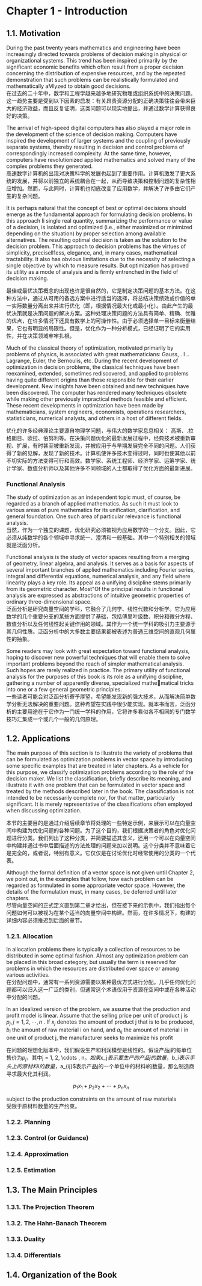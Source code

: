 # Chapter 1 - Introduction

## 1.1. Motivation
During the past twenty years mathematics and engineering have been increasingly directed towards problems of decision making in physical or organizational systems. This trend has been inspired primarily by the significant economic benefits which often result from a proper decision concerning the distribution of expensive resources, and by the repeated demonstration that such problems can be realistically formulated and mathematically aMlyzed to obtain good decisions.  
在过去的二十年中，数学和工程学越来越多地研究物理或组织系统中的决策问题。这一趋势主要是受到以下因素的启发：有关昂贵资源分配的正确决策往往会带来巨大的经济效益，而且反复证明，这类问题可以现实地提出，并通过数学计算获得良好的决策。

The arrival of high-speed digital computers has also played a major  role in the development of the science of decision making. Computers have inspired the development of larger systems and the coupling of previously separate systems, thereby resulting in decision and control problems of correspondingly increased complexity. At the same time, however, computers have revolutionized applied mathematics and solved many of the complex problems they generated.   
高速数字计算机的出现对决策科学的发展也起到了重要作用。计算机激发了更大系统的发展，并将以前独立的系统耦合在一起，从而导致决策和控制问题的复杂性相应增加。然而，与此同时，计算机也彻底改变了应用数学，并解决了许多由它们产生的复杂问题。

It is perhaps natural that the concept of best or optimal decisions should emerge as the fundamental approach for formulating decision problems. In this approach Ii single real quantity, summarizing the performance or value of a decision, is isolated and optimized (i.e., either maximized or minimized depending on the situation) by proper selection among available alternatives. The resulting optimal decision is taken as the solution to the decision problem. This approach to decision problems has the virtues of simplicity, precisell1ess, elegance, and, in many cases, mathematical tractability. It also has obvious limitations due to the necessity of selecting a single objective by which to measure results. But optimization has proved its utility as a mode of analysis and is firmly entrenched in the field of decision making. 

最佳或最优决策概念的出现也许是很自然的，它是制定决策问题的基本方法。在这种方法中，通过从可用的备选方案中进行适当的选择，将总结决策绩效或价值的单一实际数量分离出来并进行优化（即，根据情况最大化或最小化）。由此产生的最优决策就是决策问题的解决方案。这种处理决策问题的方法具有简单、精确、优雅的优点，在许多情况下还具有数学上的可操作性。由于必须选择单一目标来衡量结果，它也有明显的局限性。但是，优化作为一种分析模式，已经证明了它的实用性，并在决策领域牢牢扎根。

Much of the classical theory of optimization, motivated primarily by problems of physics, is associated with great mathematicians: Gauss, . I .. Lagrange, Euler, the Bernoulis, etc. During the recent development of optimization in decision problems, the classical techniques have been reexamined, extended, sometimes rediscovered, and applied to problems having quite different origins than those responsible for their earlier development. New insights have been obtained and new techniques have been discovered. The computer has rendered many techniques obsolete while making other previously impractical methods feasible and efficient. These recent developments in optimization have been made by mathematicians, system engineers, economists, operations researchers, statisticians, numerical analysts, and others in a host of different fields. 

优化的许多经典理论主要源自物理学问题，与伟大的数学家息息相关： 高斯、.拉格朗日、欧拉、伯努利等。在决策问题优化的最新发展过程中，经典技术被重新审视、扩展，有时甚至被重新发现，并被应用于与早期发展完全不同的问题。人们获得了新的见解，发现了新的技术。计算机使许多技术变得过时，同时也使其他以前不切实际的方法变得可行和高效。数学家、系统工程师、经济学家、运筹学家、统计学家、数值分析师以及其他许多不同领域的人士都取得了优化方面的最新进展。  

### Functional Analysis
The study of optimization as an independent topic must, of course, be regarded as a branch of applied mathematics. As such it must look to various areas of pure mathematics for its unification, clarification, and general foundation. One such area of particular relevance is functional analysis.   
当然，作为一个独立的课题，优化研究必须被视为应用数学的一个分支。因此，它必须从纯数学的各个领域中寻求统一、澄清和一般基础。其中一个特别相关的领域就是泛函分析。

Functional analysis is the study of vector spaces resulting from a merging of geometry, linear algebra, and analysis. It serves as a basis for aspects of several important branches of applied mathematics including Fourier series, integral and differential equations, numerical analysis, and any field where linearity plays a key role. Its appeal as a unifying discipline stems primarily from its geometric character. Most"Of the principal results in functional analysis are expressed as abstractions of intuitive geometric properties of ordinary three-dimensional space.   
泛函分析是研究向量空间的学科，它融合了几何学、线性代数和分析学。它为应用数学的几个重要分支的某些方面提供了基础，包括傅里叶级数、积分和微分方程、数值分析以及任何线性起关键作用的领域。其作为一个统一学科的吸引力主要源于其几何性质。泛函分析中的大多数主要结果都被表述为普通三维空间的直观几何属性的抽象。

Some readers may look with great expectation toward functional analysis, hoping to discover new powerful techniques that will enable them to solve important problems beyond the reach of simpler mathematical analysis. Such hopes are rarely realized in practice. The primary utility of functional analysis for the purposes of this book is its role as a unifying discipline, gathering a number of apparently diverse, specialized mathematical tricks into one or a few general geometric principles.    
一些读者可能会对泛函分析寄予厚望，希望能发现新的强大技术，从而解决简单数学分析无法解决的重要问题。这种希望在实践中很少能实现。就本书而言，泛函分析的主要用途在于它作为一门统一学科的作用，它将许多看似各不相同的专门数学技巧汇集成一个或几个一般的几何原理。


## 1.2. Applications
The main purpose of this section is to illustrate the variety of problems that can be formulated as optimization problems in vector space by introducing some specific examples that are treated in later chapters. As a vehicle for this purpose, we classify optimization problems according to the role of the decision maker. We list the classification, briefly describe its meaning, and illustrate it with one problem that can be formulated in vector space and treated by the methods described later in the book. The classification is not intended to be necessarily complete nor, for that matter, particularly significant. It is merely representative of the classifications often employed when discussing optimization.

本节的主要目的是通过介绍后续章节将处理的一些特定示例，来展示可以在向量空间中构建为优化问题的各种问题。为了这个目的，我们根据决策者的角色对优化问题进行分类。我们列出了这种分类，并简要描述其含义，还用一个可以在向量空间中构建并通过书中后面描述的方法处理的问题来加以说明。这个分类并不意味着它是完全的，或者说，特别有意义。它仅仅是在讨论优化时经常使用的分类的一个代表。

Although the formal definition of a vector space is not given until Chapter 2, we point out, in the examples that follow, how each problem can be regarded as formulated in some appropriate vector space. However, the details of the formulation must, in many cases, be deferred until later chapters.   
尽管向量空间的正式定义直到第二章才给出，但在接下来的示例中，我们指出每个问题如何可以被视为在某个适当的向量空间中构建。然而，在许多情况下，构建的详细内容必须推迟到后面的章节。
### 1.2.1. Allocation
In allocation problems there is typically a collection of resources to be distributed in some optimal fashion. Almost any optimization problem can be placed in this broad category, but usually the term is reserved for problems in which the resources are distributed over space or among various activities.   
在分配问题中，通常有一系列资源需要以某种最优方式进行分配。几乎任何优化问题都可以归入这一广泛的类别，但通常这个术语仅用于资源在空间中或在各种活动中分配的问题。

In an idealized version of the problem, we assume that the production and profit model is linear. Assume that the selling price per unit of product j is $p_j, j = 1, 2, \cdots , n$ . If $x_j$ denotes the amount of product j that is to be produced, $b_i$ the amount of raw material i on hand, and $a_{ij}$ the amount of material i in one unit of product j, the manufacturer seeks to maximize his profit 

在问题的理想化版本中，我们假设生产和利润模型是线性的。假设产品j的每单位售价为$p_j$，其中j = 1, 2, \cdots , n$。如果$x_j$表示要生产的产品j的数量，$b_i$表示手头上的原材料i的数量，$a_{ij}$表示产品j的一个单位中的材料i的数量，那么制造商寻求最大化其利润。

$$p_1x_1+p_2x_2+\cdots+p_nx_n$$

subject to the production constraints on the amount of raw materials  
受限于原材料数量的生产约束。

### 1.2.2. Planning
### 1.2.3. Control (or Guidance)
### 1.2.4. Approximation
### 1.2.5. Estimation

## 1.3. The Main Principles

### 1.3.1. The Projection Theorem
### 1.3.2. The Hahn-Banach Theorem
### 1.3.3. Duality
### 1.3.4. Differentials

## 1.4. Organization of the Book
